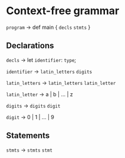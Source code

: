 # Context-free grammar

`program` -> def main { `decls` `stmts` }

## Declarations

`decls` -> let `identifier`: `type`;

`identifier` -> `latin_letters` `digits`

`latin_letters` -> `latin_letters` `latin_letter`

`latin_letter` -> a | b | ... | z

`digits` -> `digits` `digit`

`digit` -> 0 | 1 | ... | 9

## Statements

`stmts` -> `stmts` `stmt`
